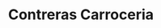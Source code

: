 ---
title: Contreras Carroceria
link: http://www.aacontreras.com/
year: 2015
color: green
order: 5
img: browser_contreras@1x.png
role: Design, Development, Wordpress
description: A cute little website for a Mexican auto repair shop. Their old website was a gorgeous piece of Y2K Matrix-inspired, table-based design, so I made sure to keep that look and feel, while making the website modern and responsive. I designed and built a custom Wordpress theme, using Timber and custom fields to make the homepage a breeze to update.
---